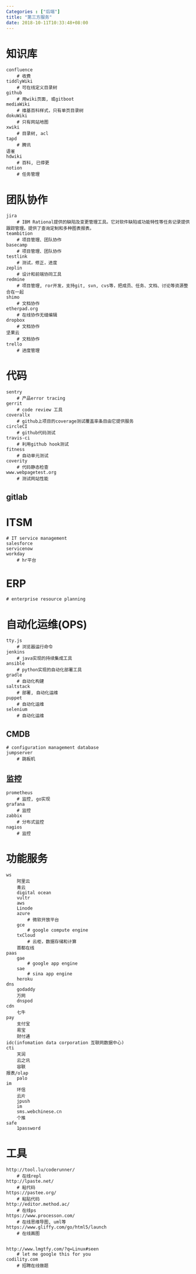 ```yaml
---
Categories : ["后端"]
title: "第三方服务"
date: 2018-10-11T10:33:48+08:00
---
```

# 知识库
    confluence
        # 收费
    tiddlyWiki
        # 可在线定义目录树
    github
        # 用wiki页面, 或gitboot
    mediaWiki
        # 维基百科样式，只有单页目录树
    dokuWiki
        # 只有网站地图
    xwiki
        # 目录树, acl
    tapd
        # 腾讯
    语雀
    hdwiki
        # 百科, 已停更
    notion
        # 任务管理
# 团队协作
    jira
        # IBM Rational提供的缺陷及变更管理工具。它对软件缺陷或功能特性等任务记录提供跟踪管理。提供了查询定制和多种图表报表。
    teambition
        # 项目管理、团队协作
    basecamp
        # 项目管理、团队协作
    testlink
        # 测试，修正，进度
    zeplin
        # 设计和前端协同工具
    redmine
        # 项目管理, ror开发，支持git, svn, cvs等，把成员、任务、文档、讨论等资源整合在一起
    shimo
        # 文档协作
    etherpad.org
        # 在线协作无缝编辑
    dropbox
        # 文档协作
    坚果云
        # 文档协作
    trello
        # 进度管理

# 代码
    sentry
        # 产品error tracing
    gerrit
        # code review 工具
    coverallx
        # github上项目的coverage测试覆盖率条目由它提供服务
    circleCI
        # github代码测试
    travis-ci
        # 利用github hook测试
    fitness
        # 自动单元测试
    coverity
        # 代码静态检查
    www.webpagetest.org
        # 测试网站性能
## gitlab

# ITSM
    # IT service management
    salesforce
    servicenow
    workday
        # hr平台
# ERP
    # enterprise resource planning

# 自动化运维(OPS)
    tty.js
        # 浏览器运行命令
    jenkins
        # java实现的持续集成工具
    ansible
        # python实现的自动化部署工具
    gradle
        # 自动化构建
    saltstack
        # 部署, 自动化运维
    puppet
        # 自动化运维
    selenium
        # 自动化运维
## CMDB
    # configuration management database
    jumpserver
        # 跳板机
## 监控
    prometheus
        # 监控, go实现
    grafana
        # 监控
    zabbix
        # 分布式监控
    nagios
        # 监控
# 功能服务
    ws
        阿里云
        青云
        digital ocean
        vultr
        aws
        Linode
        azure
            # 微软开放平台
        gce
            # google compute engine
        txCloud
            # 云柜，数据存储和计算
        首都在线
    paas
        gae
            # google app engine
        sae
            # sina app engine
        heroku
    dns
        godaddy
        万网
        dnspod
    cdn
        七牛
    pay
        支付宝
        易宝
        财付通
    idc(infomation data corporation 互联网数据中心)
    cti
        天润
        云之讯
        容联
    报表/olap
        palo
    im
        环信
        云片
        jpush
        im
        sms.webchinese.cn
        个推
    safe
        1password

# 工具
    http://tool.lu/coderunner/
        # 在线repl
    http://lpaste.net/
        # 粘代码
    https://pastee.org/
        # 粘贴代码
    http://editor.method.ac/
        # 在线ps
    https://www.processon.com/
        # 在线思维导图, uml等
    https://www.gliffy.com/go/html5/launch
        # 在线画图


    http://www.lmgtfy.com/?q=Linux#seen
        # let me google this for you
    codility.com
        # 招聘在线做题
